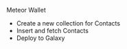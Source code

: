 Meteor Wallet
- Create a new collection for Contacts
- Insert and fetch Contacts
- Deploy to Galaxy
